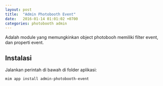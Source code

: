 ```yaml
---
layout: post
title:  "Admin Photobooth Event"
date:   2016-01-14 01:01:02 +0700
categories: photobooth admin
---
```


Adalah module yang memungkinkan object photobooh memiliki filter event, dan properti event.

## Instalasi

Jalankan perintah di bawah di folder aplikasi:

```
mim app install admin-photobooth-event
```
